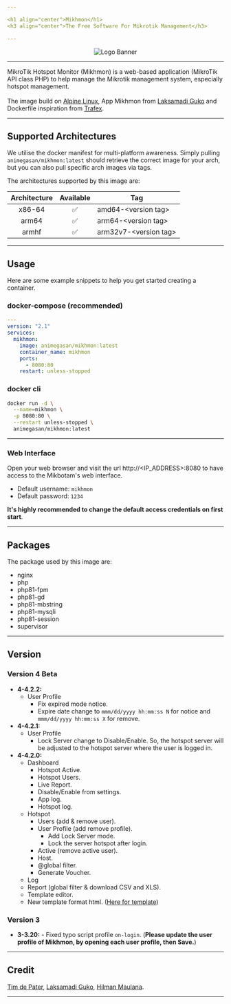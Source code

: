 ```yaml
---

<h1 align="center">Mikhmon</h1>
<h3 align="center">The Free Software For Mikrotik Management</h3>

---
```


<p align="center">
<img alt="Logo Banner" src="https://raw.githubusercontent.com/animegasan/mikhmon/main/img/banner.png"/>
</p>

---

MikroTik Hotspot Monitor (Mikhmon) is a web-based application (MikroTik API class PHP) to help manage the Mikrotik management system, especially hotspot management.
<br>
<br>
The image build on <a href="http://www.alpinelinux.org" target="_blank">Alpine Linux</a>, App Mikhmon from <a href="https://github.com/laksa19/mikhmonv3" target="_blank">Laksamadi Guko</a> and Dockerfile inspiration from <a href="https://github.com/TrafeX/docker-php-nginx" target="_blank">Trafex</a>.

---

## Supported Architectures
We utilise the docker manifest for multi-platform awareness. Simply pulling ```animegasan/mikhmon:latest``` should retrieve the correct image for your arch, but you can also pull specific arch images via tags.

The architectures supported by this image are:

| Architecture | Available | Tag |
| :----: | :----: | ---- |
| x86-64 | ✅ | amd64-\<version tag\> |
| arm64 | ✅ | arm64-\<version tag\> |
| armhf	| ✅	| arm32v7-\<version tag\> |

---

## Usage
Here are some example snippets to help you get started creating a container.
### docker-compose (recommended)
```yaml
---
version: "2.1"
services:
  mikhmon:
    image: animegasan/mikhmon:latest
    container_name: mikhmon
    ports:
      - 8080:80
    restart: unless-stopped
```
### docker cli

```bash
docker run -d \
  --name=mikhmon \
  -p 8080:80 \
  --restart unless-stopped \
  animegasan/mikhmon:latest
```

---

### Web Interface

Open your web browser and visit the url http://<IP_ADDRESS>:8080 to have access to
the Mikbotam's web interface.

-   Default username: `mikhmon`
-   Default password: `1234`

**It's highly recommended to change the default access credentials on first start**.

---

## Packages
The package used by this image are:
- nginx
- php
- php81-fpm
- php81-gd
- php81-mbstring
- php81-mysqli
- php81-session
- supervisor

---

## Version
### Version 4 Beta
* **4-4.2.2:**
   - User Profile
      - Fix expired mode notice.
      - Expire date change to ```mmm/dd/yyyy hh:mm:ss N``` for notice and ```mmm/dd/yyyy hh:mm:ss X``` for remove.
* **4-4.2.1:**
   - User Profile
      - Lock Server change to Disable/Enable. So, the hotspot server will be adjusted to the hotspot server where the user is logged in.
* **4-4.2.0:**
   - Dashboard
      - Hotspot Active.
      - Hotspot Users.
      - Live Report.
      - Disable/Enable from settings.
      - App log.
      - Hotspot log.
   - Hotspot
      - Users (add & remove user).
      - User Profile (add remove profile).
        - Add Lock Server mode.
        - Lock the server hotspot after login.
      - Active (remove active user).
      - Host.
      - @global filter.
      - Generate Voucher.
    - Log
    - Report (global filter & download CSV and XLS).
    - Template editor.
    - New template format html. ([Here for template](https://laksa19.github.io/?mikhmon/v4/voucher))

### Version 3
* **3-3.20:** - Fixed typo script profile ```on-login```. (**Please update the user profile of Mikhmon, by opening each user profile, then Save.**)

---

## Credit
[Tim de Pater](https://github.com/TrafeX/docker-php-nginx), [Laksamadi Guko](https://github.com/laksa19), [Hilman Maulana](https://github.com/animegasan).

---

